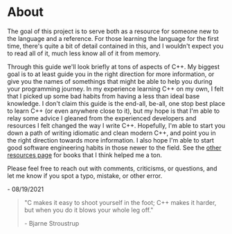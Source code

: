 # About

The goal of this project is to serve both as a resource for someone new to the language and a reference.
For those learning the language for the first time, there's quite a bit of detail contained in this, and I wouldn't expect
you to read all of it, much less know all of it from memory.

Through this guide we'll look briefly at tons of aspects of C++. My biggest goal is to at least guide you in the right direction
for more information, or give you the names of somethings that might be able to help you during your programming journey. In my
experience learning C++ on my own, I felt that I picked up some bad habits from having a less than ideal base knowledge. I don't claim
this guide is the end-all, be-all, one stop best place to learn C++ (or even anywhere close to it), but my hope is that I'm able to relay some advice
I gleaned from the experienced developers and resources I felt changed the way I write C++.
Hopefully, I'm able to start you down a path of writing idiomatic and clean modern C++,
and point you in the right direction towards more information.
I also hope I'm able to start good software engineering habits in those newer to the field.
See the [other resources page](resources.md) for books that I think helped me a ton.

Please feel free to reach out with comments, criticisms, or questions, and let me know if you spot a typo,
mistake, or other error.

\- 08/19/2021

> "C makes it easy to shoot yourself in the foot; C++ makes it harder, but when you do it blows your whole leg off."
>
> \- Bjarne Stroustrup
